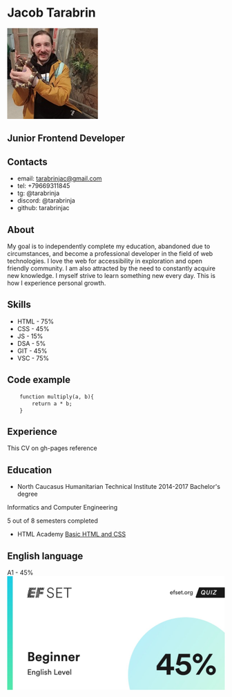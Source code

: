 # Jacob Tarabrin
![avatar](img/avatar-210.jpg)

## Junior Frontend Developer

## Contacts
* email: tarabrinjac@gmail.com
* tel: +79669311845
* tg: @tarabrinja
* discord: @tarabrinja
* github: tarabrinjac

## About
My goal is to independently complete my education, abandoned due to circumstances, and become a professional developer in the field of web technologies. I love the web for accessibility in exploration and open friendly community. I am also attracted by the need to constantly acquire new knowledge. I myself strive to learn something new every day. This is how I experience personal growth.

## Skills
* HTML - 75%
* CSS - 45%
* JS - 15%
* DSA - 5%
* GIT - 45%
* VSC - 75%

## Code example
```
    function multiply(a, b){
        return a * b;
    }
```

## Experience
This CV on gh-pages reference

## Education
* North Caucasus Humanitarian Technical Institute 2014-2017
Bachelor's degree


Informatics and Computer Engineering


5 out of 8 semesters completed
* HTML Academy
[Basic HTML and CSS](Basic-HTML-and-CSS.pdf)

## English language
A1 - 45%
![english certificate](img//engcert.jpg)